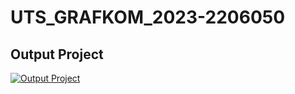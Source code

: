 # UTS_GRAFKOM_2023-2206050
## Output Project
[![Output Project](/output//UAS%20GRAFKOM%202024%20-%202206050.gif)](/UAS_GRAFKOM_2024-2206050.cpp)
